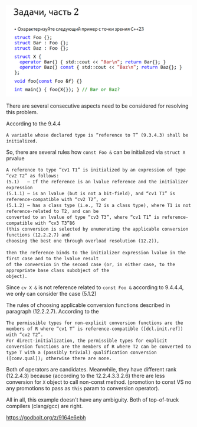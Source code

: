 ![task_2](pics/task_2.png)

There are several consecutive aspects need to be considered for resolving this problem.

According to the 9.4.4

```
A variable whose declared type is “reference to T” (9.3.4.3) shall be initialized.
```

So, there are several rules how `const Foo &` can be initialized via `struct X` prvalue

```
A reference to type “cv1 T1” is initialized by an expression of type “cv2 T2” as follows:
(5.1)   — If the reference is an lvalue reference and the initializer expression
(5.1.1) — is an lvalue (but is not a bit-field), and “cv1 T1” is reference-compatible with “cv2 T2”, or
(5.1.2) — has a class type (i.e., T2 is a class type), where T1 is not reference-related to T2, and can be
converted to an lvalue of type “cv3 T3”, where “cv1 T1” is reference-compatible with “cv3 T3”86
(this conversion is selected by enumerating the applicable conversion functions (12.2.2.7) and
choosing the best one through overload resolution (12.2)),

then the reference binds to the initializer expression lvalue in the first case and to the lvalue result
of the conversion in the second case (or, in either case, to the appropriate base class subobject of the
object).
```

Since `cv X &` is not reference related to `const Foo &` according to 9.4.4.4, we only can consider the case (5.1.2)

The rules of choosing applicable conversion functions described in paragraph (12.2.2.7). According to the 

```
The permissible types for non-explicit conversion functions are the members of R where “cv1 T” is reference-compatible ([dcl.init.ref]) with “cv2 T2”.
For direct-initialization, the permissible types for explicit conversion functions are the members of R where T2 can be converted to type T with a (possibly trivial) qualification conversion ([conv.qual]); otherwise there are none.
```

Both of operators are candidates. Meanwhile, they have different rank (12.2.4.3) because (according to the 12.2.4.3.3.2.6) there are less conversion for `X` object to call non-const method. (promotion to const VS no any promotions to pass as `this` param to conversion operator). 

All in all, this example doesn't have any ambiguity. Both of top-of-truck compilers (clang/gcc) are right.

https://godbolt.org/z/9164e6ebh

